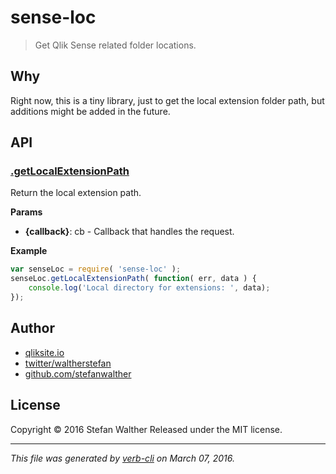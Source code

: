 # sense-loc

> Get Qlik Sense related folder locations.

## Why

Right now, this is a tiny library, just to get the local extension folder path, but additions might be added in the future.

## API

### [.getLocalExtensionPath](lib/index.js#L27)

Return the local extension path.

**Params**

* **{callback}**: cb - Callback that handles the request.

**Example**

```js
var senseLoc = require( 'sense-loc' );
senseLoc.getLocalExtensionPath( function( err, data ) {
    console.log('Local directory for extensions: ', data);
});
```

## Author

* [qliksite.io](http://qliksite.io)
* [twitter/waltherstefan](http://twitter.com/waltherstefan)
* [github.com/stefanwalther](http://github.com/stefanwalther)

## License

Copyright © 2016 Stefan Walther
Released under the MIT license.

***

_This file was generated by [verb-cli](https://github.com/assemble/verb-cli) on March 07, 2016._